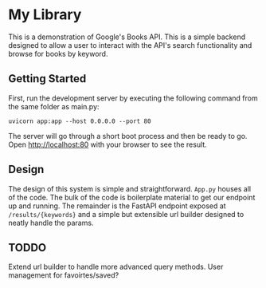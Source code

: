 # My Library
This is a demonstration of Google's Books API. This is a simple backend designed
to allow a user to interact with the API's search functionality and browse for 
books by keyword.

## Getting Started

First, run the development server by executing the following command from the 
same folder as main.py:

```
uvicorn app:app --host 0.0.0.0 --port 80
```

The server will go through a short boot process and then be ready to go. Open 
[http://localhost:80](http://localhost:80) with your browser to see the result.

## Design
The design of this system is simple and straightforward. `App.py` houses all of
the code. The bulk of the code is boilerplate material to get our endpoint up and 
running. The remainder is the FastAPI endpoint exposed at `/results/{keywords}`
and a simple but extensible url builder designed to neatly handle the params.

## TODDO
Extend url builder to handle more advanced query methods.
User management for favoirtes/saved?
